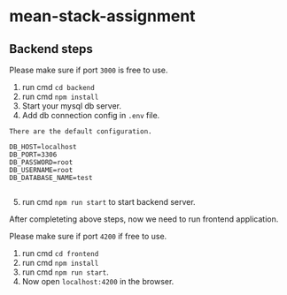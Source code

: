# mean-stack-assignment

## Backend steps

Please make sure if port `3000` is free to use.

1. run cmd `cd backend`
2. run cmd `npm install`
3. Start your mysql db server.
4. Add db connection config in `.env` file.

```
There are the default configuration.

DB_HOST=localhost
DB_PORT=3306
DB_PASSWORD=root
DB_USERNAME=root
DB_DATABASE_NAME=test


```
5. run cmd `npm run start` to start backend server.

After completeting above steps, now we need to run frontend application.

Please make sure if port `4200` if free to use.

1. run cmd `cd frontend`
2. run cmd `npm install`
3. run cmd `npm run start`.
4. Now open `localhost:4200` in the browser.

